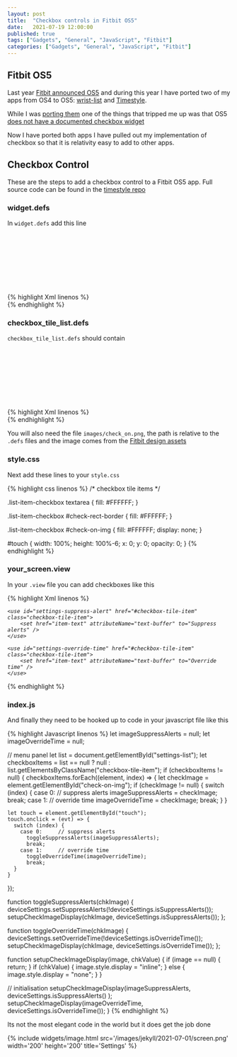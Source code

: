 ```yaml
---
layout: post
title:  "Checkbox controls in Fitbit OS5"
date:   2021-07-19 12:00:00
published: true
tags: ["Gadgets", "General", "JavaScript", "Fitbit"]
categories: ["Gadgets", "General", "JavaScript", "Fitbit"]
---
```


## Fitbit OS5

Last year [Fitbit announced OS5][fitbit-announcing-os5] and during this year I have ported two of my apps from OS4 to OS5: [wrist-list][wrist-list-url] and [Timestyle][timestyle-url].

While I was [porting them][previous-post-url] one of the things that tripped me up was that OS5 [does not have a documented checkbox widget][checkbox-question-url]

Now I have ported both apps I have pulled out my implementation of checkbox so that it is relativity easy to add to other apps.

## Checkbox Control

These are the steps to add a checkbox control to a Fitbit OS5 app. Full source code can be found in the [timestyle repo][timestyle-repo-url]

### widget.defs

In `widget.defs` add this line

{% highlight Xml linenos %}
<svg>
  <defs>
    <!-- other application imports -->
    <!-- my implementation of checkboxes in tile list -->
    <link rel="import" href="checkbox_tile_list.defs" />
  </defs>
</svg>
{% endhighlight %}

### checkbox_tile_list.defs

`checkbox_tile_list.defs` should contain

{% highlight Xml linenos %}
<svg>
  <defs>
    <symbol id="checkbox-tile-item" href="#tile-list-item" class="list-item-checkbox" height="55" focusable="false" pointer-events="none" system-events="all">
      <rect id="item-background" x="0" y="0" width="100%" height="100%"/>
      <textarea id="item-text" x="10" y="11" text-length="50" width="100% - 48" height="100%">item-text</textarea>
      <rect id="check-rect-border" x="100% - 44" y="13" width="30" height="30" />
      <rect id="check-rect" x="100% - 43" y="14" width="28" height="28" />
      <image id="check-on-img" x="100% - 43" y="14" width="28" height="28" href="images/check_on.png" />
      <rect id="tile-divider-bottom" class="tile-divider-bottom" />
      <rect id="touch" pointer-events="all" />
    </symbol>
  </defs>
</svg>
{% endhighlight %}

You will also need the file `images/check_on.png`, the path is relative to the `.defs` files and the image comes from the [Fitbit design assets][design-assets-repo]

### style.css

Next add these lines to your `style.css`

{% highlight css linenos %}
/* checkbox tile items */

.list-item-checkbox textarea {
  fill: #FFFFFF;
}

.list-item-checkbox #check-rect-border {
  fill: #FFFFFF;
}

.list-item-checkbox #check-on-img {
  fill: #FFFFFF;
  display: none;
}

#touch {
  width: 100%;
  height: 100%-6;
  x: 0;
  y: 0;
  opacity: 0;
}
{% endhighlight %}

### your_screen.view

In your `.view` file you can add checkboxes like this

{% highlight Xml linenos %}
<svg id="settings-screen" display="none">

  <use id="settings-list" href="#tile-list">
    <var id="reorder-enabled" value="0"/>
    <var id="peek-enabled" value="0" />

    <use id="settings-suppress-alert" href="#checkbox-tile-item" class="checkbox-tile-item">
        <set href="item-text" attributeName="text-buffer" to="Suppress alerts" />
    </use>

    <use id="settings-override-time" href="#checkbox-tile-item" class="checkbox-tile-item">
        <set href="item-text" attributeName="text-buffer" to="Override time" />
    </use>

  </use>
</svg>
{% endhighlight %}

### index.js

And finally they need to be hooked up to code in your javascript file like this

{% highlight Javascript linenos %}
let imageSuppressAlerts = null;
let imageOverrideTime = null;

// menu panel
let list = document.getElementById("settings-list");
let checkboxItems = list == null ? null : list.getElementsByClassName("checkbox-tile-item");
if (checkboxItems != null) {
  checkboxItems.forEach((element, index) => {
    let checkImage = element.getElementById("check-on-img");
    if (checkImage != null) {
      switch (index) {
        case 0:     // suppress alerts
          imageSuppressAlerts = checkImage;
          break;
        case 1:     // override time
          imageOverrideTime = checkImage;
          break;
      }
    }
    
    let touch = element.getElementById("touch");
    touch.onclick = (evt) => {
      switch (index) {
        case 0:     // suppress alerts
          toggleSuppressAlerts(imageSuppressAlerts);
          break;
        case 1:     // override time
          toggleOverrideTime(imageOverrideTime);
          break;
      }
    }
  });

function toggleSuppressAlerts(chkImage) {
  deviceSettings.setSuppressAlerts(!deviceSettings.isSuppressAlerts());
  setupCheckImageDisplay(chkImage, deviceSettings.isSuppressAlerts());
};

function toggleOverrideTime(chkImage) {
  deviceSettings.setOverrideTime(!deviceSettings.isOverrideTime());
  setupCheckImageDisplay(chkImage, deviceSettings.isOverrideTime());
};


function setupCheckImageDisplay(image, chkValue) {
  if (image == null) {
    return;
  }
  if (chkValue) {
    image.style.display = "inline";
  } else {
    image.style.display = "none";
  }
}


  // initialisation
  setupCheckImageDisplay(imageSuppressAlerts, deviceSettings.isSuppressAlerts() );
  setupCheckImageDisplay(imageOverrideTime, deviceSettings.isOverrideTime());
}
{% endhighlight %}

Its not the most elegant code in the world but it does get the job done

{% include widgets/image.html src='/images/jekyll/2021-07-01/screen.png' width='200' height='200' title='Settings' %}


[wrist-list-url]:               https://gallery.fitbit.com/details/0c065eb4-008f-46ed-9929-e1d62c9a11e3
[timestyle-url]:                https://gallery.fitbit.com/details/dfe5fccd-01e5-4979-a5ad-070673df12dd
[timestyle-repo-url]:           https://bitbucket.org/derekwilson/timestyle-fitbit/src/master/
[fitbit-announcing-os5]:        https://dev.fitbit.com/blog/2020-09-24-announcing-fitbit-os-sdk-5.0/
[checkbox-question-url]:        https://community.fitbit.com/t5/SDK-Development/Checkboxes-on-SDK-5/td-p/4600660
[previous-post-url]:            /blog/2021/02/25/porting-wrist-list-to-fitbit-os5
[design-assets-repo]:           https://github.com/Fitbit/sdk-design-assets


